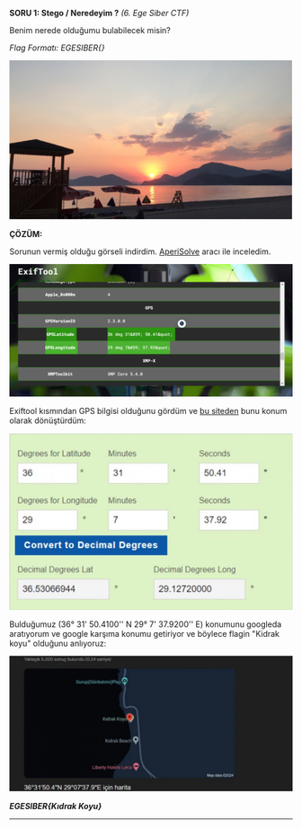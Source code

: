 **SORU 1: Stego / Neredeyim ?**  *(6. Ege Siber CTF)*

Benim nerede olduğumu bulabilecek misin?

*Flag Formatı: EGESIBER{}*

![alt text](Images/image-8.png)

**ÇÖZÜM:**

Sorunun vermiş olduğu görseli indirdim. [AperiSolve](https://www.aperisolve.com/) aracı ile inceledim.

![alt text](Images/image-5.png)

Exiftool kısmından GPS bilgisi olduğunu gördüm ve [bu siteden](https://www.latlong.net/degrees-minutes-seconds-to-decimal-degrees) bunu konum olarak dönüştürdüm:

![alt text](Images/image-6.png)

Bulduğumuz (36° 31' 50.4100'' N 29° 7' 37.9200'' E)  konumunu googleda aratıyorum ve google karşıma konumu getiriyor ve böylece flagin "Kidrak koyu" olduğunu anlıyoruz:

![alt text](Images/image-7.png)

***EGESIBER{Kıdrak Koyu}***
***